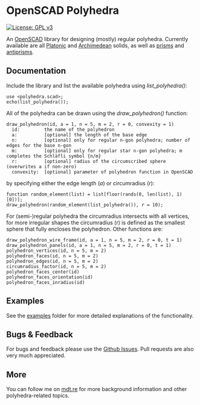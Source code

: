 # OpenSCAD Polyhedra

[![License: GPL v3](https://img.shields.io/badge/License-GPLv3-blue.svg)](https://www.gnu.org/licenses/gpl-3.0)

An [OpenSCAD](https://www.openscad.org/) library for designing (mostly) regular polyhedra. Currently available are all [Platonic](https://en.wikipedia.org/wiki/Platonic_solid) and [Archimedean](https://en.wikipedia.org/wiki/Archimedean_solid) solids, as well as [prisms](https://en.wikipedia.org/wiki/Prism_(geometry)) and [antiprisms](https://en.wikipedia.org/wiki/Antiprism).


## Documentation

Include the library and list the available polyhedra using *list_polyhedra()*:
```OpenSCAD
use <polyhedra.scad>;
echo(list_polyhedra());
```
All of the polyhedra can be drawn using the *draw_polyhedron()* function:
```OpenSCAD
draw_polyhedron(id, a = 1, n = 5, m = 2, r = 0, convexity = 1)
  id:         the name of the polyhedron
  a:          [optional] the length of the base edge
  n:          [optional] only for regular n-gon polyhedra; number of edges for the base n-gon
  m:          [optional] only for regular star n-gon polyhedra; m completes the Schläfli symbol {n/m}
  r:          [optional] radius of the circumscribed sphere (overwrites a if non-zero)
  convexity:  [optional] parameter of polyhedron function in OpenSCAD
```
by specifying either the edge length (*a*) or circumradius (*r*):
```OpenSCAD
function random_element(list) = list[floor(rands(0, len(list), 1)[0])];
draw_polyhedron(random_element(list_polyhedra()), r = 10);
```
For (semi-)regular polyhedra the circumradius intersects with all vertices, for more irregular shapes the circumradius (r) is defined as the smallest sphere that fully encloses the polyhedron. Other functions are:
```OpenSCAD
draw_polyhedron_wire_frame(id, a = 1, n = 5, m = 2, r = 0, t = 1)
draw_polyhedron_panels(id, a = 1, n = 5, m = 2, r = 0, t = 1)
polyhedron_vertices(id, n = 5, m = 2) 
polyhedron_faces(id, n = 5, m = 2)
polyhedron_edges(id, n = 5, m = 2)
circumradius_factor(id, n = 5, m = 2)
polyhedron_faces_center(id)
polyhedron_faces_orientation(id)
polyhedron_faces_inradius(id)
```
## Examples

See the [examples](examples) folder for more detailed explanations of the functionality.


## Bugs & Feedback

For bugs and feedback please use the [Github Issues](https://github.com/mdt-re/openscad-polyhedra/issues). Pull requests are also very much appreciated.


## More
You can follow me on [mdt.re](http://mdt.re/blog) for more background information and other polyhedra-related topics.

